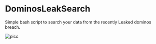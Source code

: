 # DominosLeakSearch
Simple bash script to search your data from the recently Leaked dominos breach.

![picc](https://user-images.githubusercontent.com/23566195/119277935-00116180-bc40-11eb-84d9-ec163b31b135.JPG)
